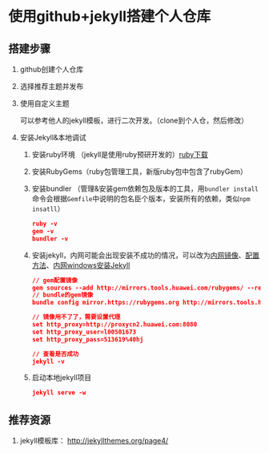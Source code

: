 # 使用github+jekyll搭建个人仓库

## 搭建步骤

1. github创建个人仓库

2. 选择推荐主题并发布

3. 使用自定义主题

   可以参考他人的jekyll模板，进行二次开发。（clone到个人仓，然后修改）

4. 安装Jekyll&本地调试

   1. 安装ruby环境 （jekyll是使用ruby预研开发的）[ruby下载](https://rubyinstaller.org/)

   2. 安装RubyGems（ruby包管理工具，新版ruby包中包含了rubyGem）

   3. 安装bundler （管理&安装gem依赖包及版本的工具，用`bundler install`命令会根据`Gemfile`中说明的包名臣个版本，安装所有的依赖，类似`npm insatll`）

      ```json
      ruby -v
      gem -v
      bundler -v
      ```

   4. 安装jekyll，内网可能会出现安装不成功的情况，可以改为[内网镜像](http://3ms.huawei.com/km/blogs/details/10616701)、[配置方法](http://3ms.huawei.com/km/blogs/details/6443467)、[内网windows安装Jekyll](https://pnpdjie.github.io/docs/guides/jekyll/windows_setup.html)

      ```json
      // gem配置镜像
      gem sources --add http://mirrors.tools.huawei.com/rubygems/ --remove https://rubygems.org/
      // bundle的gem镜像
      bundle config mirror.https://rubygems.org http://mirrors.tools.huawei.com/rubygems/gems/
      
      // 镜像用不了了，需要设置代理
      set http_proxy=http://proxycn2.huawei.com:8080
      set http_proxy_user=l00501673
      set http_proxy_pass=513619%40hj
      
      // 查看是否成功
      jekyll -v
      ```

   5. 启动本地jekyll项目

      ```json
      jekyll serve -w
      ```

## 推荐资源

1. jekyll模板库： http://jekyllthemes.org/page4/

   